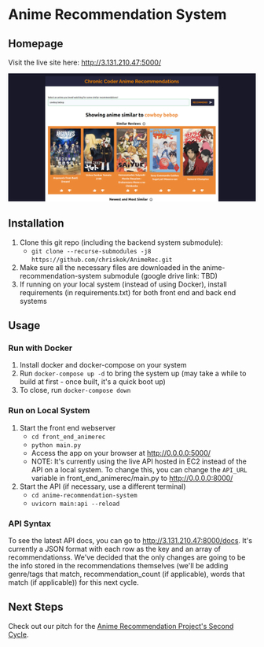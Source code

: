 # Anime Recommendation System

## Homepage

Visit the live site here: http://3.131.210.47:5000/

![Our Cycle 1 Homepage](./management/images/sprint1_homepage.png)

## Installation
1. Clone this git repo (including the backend system submodule):
    - `git clone --recurse-submodules -j8 https://github.com/chriskok/AnimeRec.git`
2. Make sure all the necessary files are downloaded in the anime-recommendation-system submodule (google drive link: TBD)
3. If running on your local system (instead of using Docker), install requirements (in requirements.txt) for both front end and back end systems

## Usage
### Run with Docker
1. Install docker and docker-compose on your system
2. Run `docker-compose up -d` to bring the system up (may take a while to build at first - once built, it's a quick boot up)
3. To close, run `docker-compose down`

### Run on Local System
1. Start the front end webserver
    - `cd front_end_animerec`
    - `python main.py`
    - Access the app on your browser at http://0.0.0.0:5000/
    - NOTE: It's currently using the live API hosted in EC2 instead of the API on a local system. To change this, you can change the `API_URL` variable in front_end_animerec/main.py to http://0.0.0.0:8000/
2. Start the API (if necessary, use a different terminal)
    - `cd anime-recommendation-system`
    - `uvicorn main:api --reload`

### API Syntax
To see the latest API docs, you can go to http://3.131.210.47:8000/docs. It's currently a JSON format with each row as the key and an array of recommendationss. We've decided that the only changes are going to be the info stored in the recommendations themselves (we'll be adding genre/tags that match, recommendation_count (if applicable), words that match (if applicable)) for this next cycle.

## Next Steps
Check out our pitch for the [Anime Recommendation Project's Second Cycle](/management/cycle2.md). 